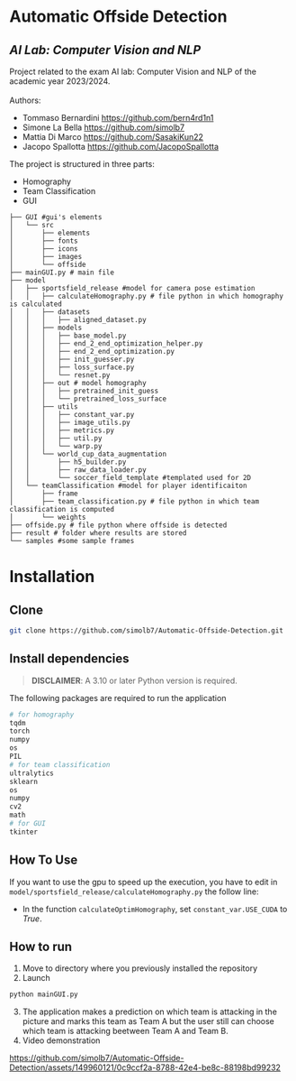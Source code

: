 # Automatic Offside Detection
## _AI Lab: Computer Vision and NLP_


Project related to the exam AI lab: Computer Vision and NLP of the academic year 2023/2024.\
\
Authors:

- Tommaso Bernardini https://github.com/bern4rd1n1
- Simone La Bella https://github.com/simolb7
- Mattia Di Marco https://github.com/SasakiKun22
- Jacopo Spallotta https://github.com/JacopoSpallotta


The project is structured in three parts:
- Homography
- Team Classification
- GUI

```
├── GUI #gui's elements
│   └── src
│       ├── elements
│       ├── fonts
│       ├── icons
│       ├── images
│       └── offside
├── mainGUI.py # main file 
├── model 
│   ├── sportsfield_release #model for camera pose estimation
│   │   ├── calculateHomography.py # file python in which homography is calculated
│   │   ├── datasets
│   │   │   ├── aligned_dataset.py
│   │   ├── models
│   │   │   ├── base_model.py
│   │   │   ├── end_2_end_optimization_helper.py
│   │   │   ├── end_2_end_optimization.py
│   │   │   ├── init_guesser.py
│   │   │   ├── loss_surface.py
│   │   │   └── resnet.py
│   │   ├── out # model homography
│   │   │   ├── pretrained_init_guess
│   │   │   └── pretrained_loss_surface
│   │   ├── utils
│   │   │   ├── constant_var.py
│   │   │   ├── image_utils.py 
│   │   │   ├── metrics.py
│   │   │   ├── util.py
│   │   │   └── warp.py
│   │   └── world_cup_data_augmentation
│   │       ├── h5_builder.py
│   │       ├── raw_data_loader.py
│   │       └── soccer_field_template #templated used for 2D 
│   └── teamClassification #model for player identificaiton
│       ├── frame
│       ├── team_classification.py # file python in which team classification is computed
│       └── weights
├── offside.py # file python where offside is detected
├── result # folder where results are stored
└── samples #some sample frames
```

# Installation

## Clone
```sh
git clone https://github.com/simolb7/Automatic-Offside-Detection.git
```

## Install dependencies


> **DISCLAIMER**: A 3.10 or later Python version is required.

The following packages are required to run the application
```sh
# for homography
tqdm
torch
numpy
os
PIL
# for team classification
ultralytics
sklearn
os
numpy
cv2
math
# for GUI
tkinter
```

## How To Use
If you want to use the gpu to speed up the execution, you have to edit in `model/sportsfield_release/calculateHomography.py` the follow line: 
- In the function `calculateOptimHomography`, set `constant_var.USE_CUDA` to *True*.

## How to run
1. Move to directory where you previously installed the repository
2. Launch 
```sh
python mainGUI.py
```
3. The application makes a prediction on which team is attacking in the picture and marks this team as Team A but the user still can choose which team is attacking beetween Team A and Team B.
4. Video demonstration
   

https://github.com/simolb7/Automatic-Offside-Detection/assets/149960121/0c9ccf2a-8788-42e4-be8c-88198bd99232




